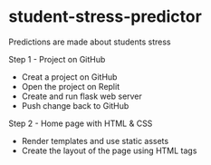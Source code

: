 # student-stress-predictor
Predictions are made about students stress

Step 1 - Project on GitHub
  * Creat a project on GitHub
  * Open the project on Replit
  * Create and run flask web server
  * Push change back to GitHub

Step 2 - Home page with HTML & CSS
  * Render templates and use static assets
  * Create the layout of the page using HTML tags
